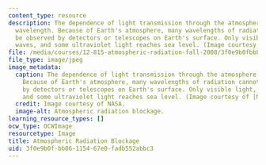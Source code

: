 ```yaml
---
content_type: resource
description: The dependence of light transmission through the atmosphere on light
  wavelength. Because of Earth's atmosphere, many wavelengths of radiation cannot
  be observed by detectors or telescopes on Earth's surface. Only visible light, radio
  waves, and some ultraviolet light reaches sea level. (Image courtesy of NASA.)
file: /media/courses/12-815-atmospheric-radiation-fall-2008/3f0e9b0fbb86115467e0fadb552abbc3_12-815f08.jpg
file_type: image/jpeg
image_metadata:
  caption: The dependence of light transmission through the atmosphere on light wavelength.
    Because of Earth's atmosphere, many wavelengths of radiation cannot be observed
    by detectors or telescopes on Earth's surface. Only visible light, radio waves,
    and some ultraviolet light reaches sea level. (Image courtesy of [NASA](http://www.nasa.gov/).)
  credit: Image courtesy of NASA.
  image-alt: Atmospheric radiation blockage.
learning_resource_types: []
ocw_type: OCWImage
resourcetype: Image
title: Atmospheric Radiation Blockage
uid: 3f0e9b0f-bb86-1154-67e0-fadb552abbc3
---
```

